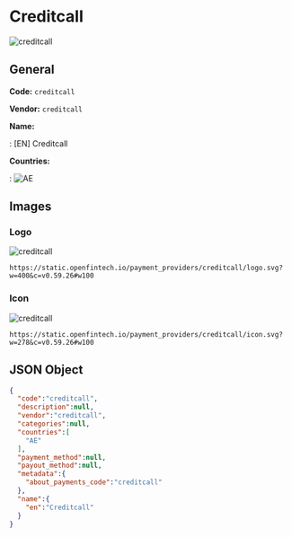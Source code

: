 
# Creditcall 
![creditcall](https://static.openfintech.io/payment_providers/creditcall/logo.svg?w=400&c=v0.59.26#w100)  

## General 
 
**Code:** `creditcall` 
 
**Vendor:** `creditcall` 
 
**Name:** 
 
:	[EN] Creditcall 
 
 
**Countries:** 
 
:	![AE](https://cdnjs.cloudflare.com/ajax/libs/flag-icon-css/3.3.0/flags/4x3/ae.svg#w24)  

## Images 

### Logo 
 
![creditcall](https://static.openfintech.io/payment_providers/creditcall/logo.svg?w=400&c=v0.59.26#w100)  

```
https://static.openfintech.io/payment_providers/creditcall/logo.svg?w=400&c=v0.59.26#w100
```  

### Icon 
 
![creditcall](https://static.openfintech.io/payment_providers/creditcall/icon.svg?w=278&c=v0.59.26#w100)  

```
https://static.openfintech.io/payment_providers/creditcall/icon.svg?w=278&c=v0.59.26#w100
```  

## JSON Object 

```json
{
  "code":"creditcall",
  "description":null,
  "vendor":"creditcall",
  "categories":null,
  "countries":[
    "AE"
  ],
  "payment_method":null,
  "payout_method":null,
  "metadata":{
    "about_payments_code":"creditcall"
  },
  "name":{
    "en":"Creditcall"
  }
}
```  
